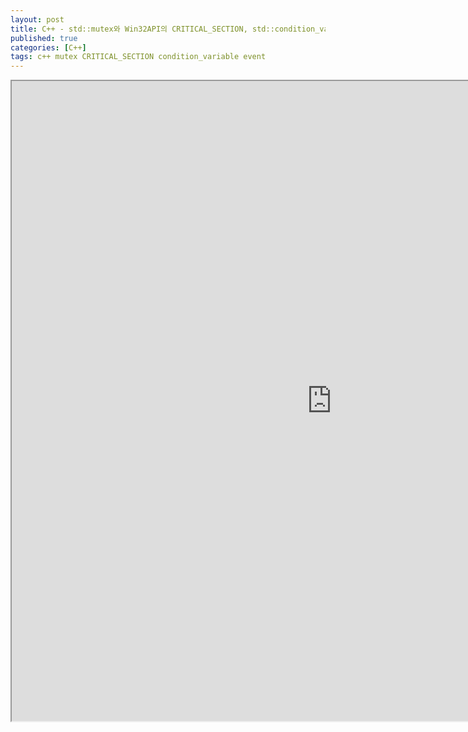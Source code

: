 ```yaml
---
layout: post
title: C++ - std::mutex와 Win32API의 CRITICAL_SECTION, std::condition_variable와 Win32API의 event 성능 비교
published: true
categories: [C++]
tags: c++ mutex CRITICAL_SECTION condition_variable event
---
```

<iframe width="1024" height="1024" src="https://docs.google.com/document/d/e/2PACX-1vQSUt84WCdqA2exBcPTQl9TLf7tRvLZPNA0Coc3ZqYiV24ZrXuYc6FUThtMl8hyBm_adFqFSK92Dmaw/pub?embedded=true"></iframe>   
  